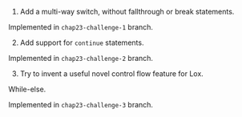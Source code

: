 1. Add a multi-way switch, without fallthrough or break statements.

Implemented in `chap23-challenge-1` branch.

2. Add support for `continue` statements.

Implemented in `chap23-challenge-2` branch.

3. Try to invent a useful novel control flow feature for Lox.

While-else.

Implemented in `chap23-challenge-3` branch.
